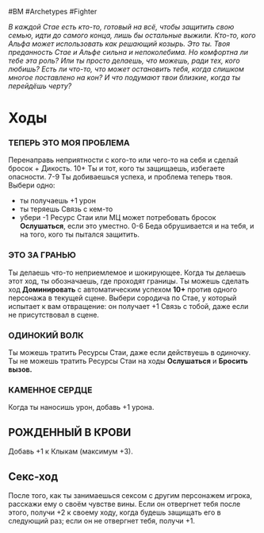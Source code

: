 #BM  #Archetypes #Fighter 

*В каждой Стае есть кто-то, готовый на всё,  чтобы защитить свою семью, идти до самого  конца, лишь бы остальные выжили. Кто-то, кого  Альфа может использовать как решающий козырь.  Это ты. Твоя преданность Стае и Альфе сильна и  непоколебима. Но комфортна ли тебе эта роль?  Или ты просто делаешь, что можешь, ради тех,  кого любишь? Есть ли что-то, что может  остановить тебя, когда слишком многое  поставлено на кон? И что подумают твои близкие,  когда ты перейдёшь черту?*

# Ходы
### ТЕПЕРЬ ЭТО МОЯ ПРОБЛЕМА  
Перенаправь неприятности с кого-то или чего-то на себя и сделай бросок  + Дикость.  10+ Ты и тот, кого ты защищаешь, избегаете опасности.  7-9 Ты добиваешься успеха, и проблема теперь твоя. Выбери одно:  
- ты получаешь +1 урон  
- ты теряешь Связь с кем-то  
- убери -1 Ресурс Стаи  или МЦ может потребовать бросок **Ослушаться**, если это уместно.  0-6 Беда обрушивается и на тебя, и на того, кого ты пытался защитить.  

### ЭТО ЗА ГРАНЬЮ  
Ты делаешь что-то неприемлемое и шокирующее. Когда ты делаешь этот  ход, ты обозначаешь, где проходят границы. Ты можешь сделать ход  **Доминировать** с автоматическим успехом **10+** против одного персонажа в  текущей сцене. Выбери сородича по Стае, у который испытает к вам  отвращение: он получает +1 Связь с тобой, даже если не присутствовал в  сцене.  

### ОДИНОКИЙ ВОЛК  
Ты можешь тратить Ресурсы Стаи, даже если действуешь в одиночку. Ты не  можешь тратить Ресурсы Стаи на ходы **Ослушаться** и **Бросить вызов.**  

### КАМЕННОЕ СЕРДЦЕ  
Когда ты наносишь урон, добавь +1 урона.  

## РОЖДЕННЫЙ В КРОВИ  
Добавь +1 к Клыкам (максимум +3).



## Секс-ход
После того, как ты занимаешься сексом с другим персонажем игрока,  расскажи ему о своём чувстве вины. Если он отвергнет тебя после этого,  получи +2 к своему ходу, когда будешь защищать его в следующий раз;  если он не отвергнет тебя, получи +1.